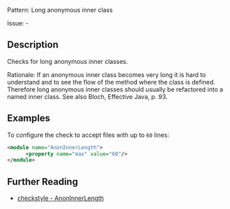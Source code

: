 Pattern: Long anonymous inner class

Issue: -

## Description

Checks for long anonymous inner classes. 

Rationale: If an anonymous inner class becomes very long it is hard to understand and to see the flow of the method where the class is defined. Therefore long anonymous inner classes should usually be refactored into a named inner class. See also Bloch, Effective Java, p. 93. 

## Examples

To configure the check to accept files with up to `60` lines: 


```xml
<module name="AnonInnerLength">
      <property name="max" value="60"/>
</module>
```

## Further Reading

* [checkstyle - AnonInnerLength](http://checkstyle.sourceforge.net/config_sizes.html#AnonInnerLength)
